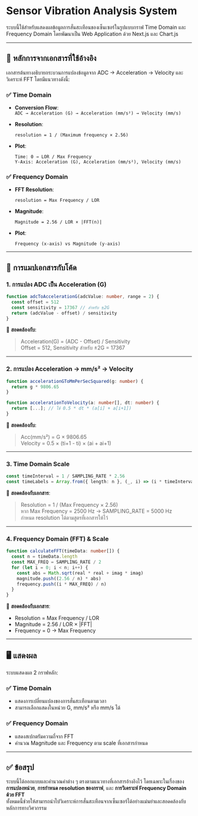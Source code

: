 
# Sensor Vibration Analysis System

ระบบนี้ใช้สำหรับแสดงผลข้อมูลการสั่นสะเทือนของเซ็นเซอร์ในรูปแบบกราฟ Time Domain และ Frequency Domain โดยพัฒนาเป็น Web Application ด้วย Next.js และ Chart.js

---

## 🔧 หลักการจากเอกสารที่ใช้อ้างอิง

เอกสารต้นทางอธิบายกระบวนการแปลงข้อมูลจาก ADC → Acceleration → Velocity และวิเคราะห์ FFT โดยมีแนวทางดังนี้:

### ✅ Time Domain
- **Conversion Flow**:  
  `ADC → Acceleration (G) → Acceleration (mm/s²) → Velocity (mm/s)`

- **Resolution**:
  ```text
  resolution = 1 / (Maximum frequency × 2.56)
  ```

- **Plot**:
  ```text
  Time: 0 → LOR / Max Frequency
  Y-Axis: Acceleration (G), Acceleration (mm/s²), Velocity (mm/s)
  ```

### ✅ Frequency Domain
- **FFT Resolution**:
  ```text
  resolution = Max Frequency / LOR
  ```

- **Magnitude**:
  ```text
  Magnitude = 2.56 / LOR × |FFT(n)|
  ```

- **Plot**:
  ```text
  Frequency (x-axis) vs Magnitude (y-axis)
  ```

---

## 🧠 การแมปเอกสารกับโค้ด

### 1. การแปลง ADC เป็น Acceleration (G)
```ts
function adcToAccelerationG(adcValue: number, range = 2) {
  const offset = 512
  const sensitivity = 17367 // สำหรับ ±2G
  return (adcValue - offset) / sensitivity
}
```
🔗 **สอดคล้องกับ**:
> Acceleration(G) = (ADC - Offset) / Sensitivity  
> Offset = 512, Sensitivity สำหรับ ±2G = 17367

---

### 2. การแปลง Acceleration → mm/s² → Velocity
```ts
function accelerationGToMmPerSecSquared(g: number) {
  return g * 9806.65
}

function accelerationToVelocity(a: number[], dt: number) {
  return [...]; // ใช้ 0.5 * dt * (a[i] + a[i+1])
}
```
🔗 **สอดคล้องกับ**:
> Acc(mm/s²) = G × 9806.65  
> Velocity = 0.5 × (ti+1 - ti) × (ai + ai+1)

---

### 3. Time Domain Scale
```ts
const timeInterval = 1 / SAMPLING_RATE * 2.56
const timeLabels = Array.from({ length: n }, (_, i) => (i * timeInterval).toFixed(2))
```
🔗 **สอดคล้องกับเอกสาร**:
> Resolution = 1 / (Max Frequency × 2.56)  
> หาก Max Frequency = 2500 Hz → SAMPLING_RATE = 5000 Hz  
> กำหนด resolution ได้ตามสูตรที่เอกสารให้ไว้

---

### 4. Frequency Domain (FFT) & Scale
```ts
function calculateFFT(timeData: number[]) {
  const n = timeData.length
  const MAX_FREQ = SAMPLING_RATE / 2
  for (let i = 0; i < n; i++) {
    const abs = Math.sqrt(real * real + imag * imag)
    magnitude.push((2.56 / n) * abs)
    frequency.push((i * MAX_FREQ) / n)
  }
}
```
🔗 **สอดคล้องกับเอกสาร**:
- Resolution = Max Frequency / LOR
- Magnitude = 2.56 / LOR × |FFT|
- Frequency = 0 → Max Frequency

---

## 🖥️ แสดงผล

ระบบแสดงผล 2 กราฟหลัก:

### ✅ Time Domain
- แสดงการเปลี่ยนแปลงของการสั่นสะเทือนตามเวลา
- สามารถเลือกแสดงในหน่วย G, mm/s² หรือ mm/s ได้

### ✅ Frequency Domain
- แสดงสเปกตรัมความถี่จาก FFT
- คำนวณ Magnitude และ Frequency ตาม scale ที่เอกสารกำหนด

---

## ✅ ข้อสรุป

ระบบนี้ได้ออกแบบและคำนวณค่าต่าง ๆ ตรงตามแนวทางที่เอกสารอ้างอิงไว้ โดยเฉพาะในเรื่องของ **การแปลงหน่วย**, **การกำหนด resolution ของกราฟ**, และ **การวิเคราะห์ Frequency Domain ด้วย FFT**  
ทั้งหมดนี้ช่วยให้สามารถนำไปวิเคราะห์การสั่นสะเทือนจากเซ็นเซอร์ได้อย่างแม่นยำและสอดคล้องกับหลักการทางวิศวกรรม
